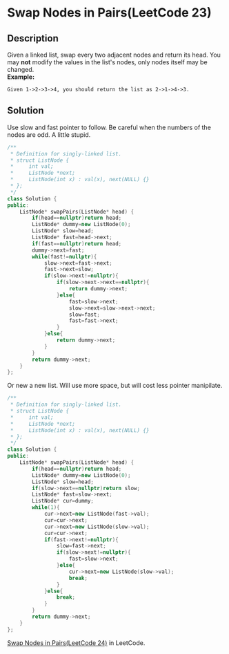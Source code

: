 # Swap Nodes in Pairs(LeetCode 23)  
## Description
Given a linked list, swap every two adjacent nodes and return its head.
You may **not** modify the values in the list's nodes, only nodes itself may be changed.   
__Example:__  
```
Given 1->2->3->4, you should return the list as 2->1->4->3.
```
## Solution
Use slow and fast pointer to follow. Be careful when the numbers of the nodes are odd.
A little stupid.
```cpp
/**
 * Definition for singly-linked list.
 * struct ListNode {
 *     int val;
 *     ListNode *next;
 *     ListNode(int x) : val(x), next(NULL) {}
 * };
 */
class Solution {
public:
    ListNode* swapPairs(ListNode* head) {
        if(head==nullptr)return head;
        ListNode* dummy=new ListNode(0);
        ListNode* slow=head;
        ListNode* fast=head->next;
        if(fast==nullptr)return head;
        dummy->next=fast;
        while(fast!=nullptr){
            slow->next=fast->next;
            fast->next=slow;
            if(slow->next!=nullptr){
                if(slow->next->next==nullptr){
                    return dummy->next;
                }else{
                    fast=slow->next;
                    slow->next=slow->next->next;
                    slow=fast;
                    fast=fast->next;
                }
            }else{
                return dummy->next;
            }
        }
        return dummy->next;
    }
};
```
Or new a new list. Will use more space, but will cost less pointer manipilate.
```cpp
/**
 * Definition for singly-linked list.
 * struct ListNode {
 *     int val;
 *     ListNode *next;
 *     ListNode(int x) : val(x), next(NULL) {}
 * };
 */
class Solution {
public:
    ListNode* swapPairs(ListNode* head) {
        if(head==nullptr)return head;
        ListNode* dummy=new ListNode(0);
        ListNode* slow=head;
        if(slow->next==nullptr)return slow;
        ListNode* fast=slow->next;
        ListNode* cur=dummy;
        while(1){
            cur->next=new ListNode(fast->val);
            cur=cur->next;
            cur->next=new ListNode(slow->val);
            cur=cur->next;
            if(fast->next!=nullptr){
                slow=fast->next;
                if(slow->next!=nullptr){
                    fast=slow->next;
                }else{
                    cur->next=new ListNode(slow->val);
                    break;
                }
            }else{
                break;
            }
        }
        return dummy->next;
    }
};
```
[Swap Nodes in Pairs(LeetCode 24)](https://leetcode.com/problems/swap-nodes-in-pairs/) in LeetCode.